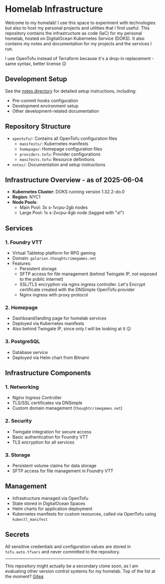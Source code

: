 # Homelab Infrastructure

Welcome to my homelab! I use this space to experiment with technologies but also to host my personal projects and utilities that I find useful.
This repository contains the infrastructure as code (IaC) for my personal homelab, hosted on DigitalOcean Kubernetes Service (DOKS).
It also contains my notes and documentation for my projects and the services I run. 

I use OpenTofu instead of Terraform because it's a drop-in replacement - same syntax, better license 😉

## Development Setup

See the [notes directory](notes/) for detailed setup instructions, including:
- Pre-commit hooks configuration
- Development environment setup
- Other development-related documentation

## Repository Structure

- `opentofu/`: Contains all OpenTofu configuration files
  - `manifests/`: Kubernetes manifests
  - `homepage/`: Homepage configuration files
  - `providers.tofu`: Provider configurations
  - `manifests.tofu`: Resource definitions
- `notes/`: Documentation and setup instructions

## Infrastructure Overview - as of 2025-06-04

- **Kubernetes Cluster**: DOKS running version 1.32.2-do.0
- **Region**: NYC1
- **Node Pools**:
  - Main Pool: 3x s-1vcpu-2gb nodes
  - Large Pool: 1x s-2vcpu-4gb node (tagged with "xl")

## Services

### 1. Foundry VTT
- Virtual Tabletop platform for RPG gaming
- Domain: `golarion.thoughtcrimegames.net`
- Features:
  - Persistent storage
  - SFTP access for file management (behind Twingate IP, not exposed to the public internet)
  - SSL/TLS encryption via nginx ingress controller. Let's Encrypt certificate created with the DNSimple OpenTofu provider
  - Nginx ingress with proxy protocol

### 2. Homepage
- Dashboard/landing page for homelab services
- Deployed via Kubernetes manifests
- Also behind Twingate IP, since only I will be looking at it 😉

### 3. PostgreSQL
- Database service
- Deployed via Helm chart from Bitnami

## Infrastructure Components

### 1. Networking
- Nginx Ingress Controller
- TLS/SSL certificates via DNSimple
- Custom domain management (`thoughtcrimegames.net`)

### 2. Security
- Twingate integration for secure access
- Basic authentication for Foundry VTT
- TLS encryption for all services

### 3. Storage
- Persistent volume claims for data storage
- SFTP access for file management in Foundry VTT

## Management
- Infrastructure managed via OpenTofu
- State stored in DigitalOcean Spaces
- Helm charts for application deployment
- Kubernetes manifests for custom resources, called via OpenTofu using `kubectl_manifest`

## Secrets
All sensitive credentials and configuration values are stored in `tofu.auto.tfvars` and never committed to the repository.

---

This repository might actually be a secondary clone soon, as I am evaluating other version control systems for my homelab. Top of the list at the moment? [Gitea](https://gitea.com) 